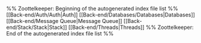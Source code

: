 %% Zoottelkeeper: Beginning of the autogenerated index file list  %%
 [[Back-end/Auth/Auth|Auth]]
 [[Back-end/Databases/Databases|Databases]]
 [[Back-end/Message Queue|Message Queue]]
 [[Back-end/Stack/Stack|Stack]]
 [[Back-end/Threads|Threads]]
%% Zoottelkeeper: End of the autogenerated index file list  %%
